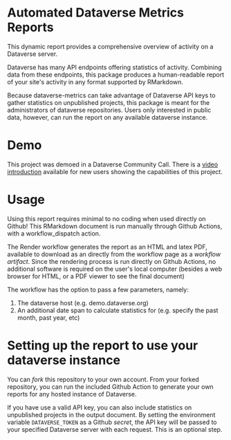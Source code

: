 # Automated Dataverse Metrics Reports

This dynamic report provides a comprehensive overview of activity on a Dataverse server.

Dataverse has many API endpoints offering statistics of activity. Combining data from these endpoints, this package produces a human-readable report of your site's activity in any format supported by RMarkdown.

Because dataverse-metrics can take advantage of Dataverse API keys to gather statistics on unpublished projects, this package is meant for the administrators of dataverse repositories. Users only interested in public data, however, can run the report on any available dataverse instance.


# Demo

This project was demoed in a Dataverse Community Call. There is a [video introduction](https://harvard.zoom.us/rec/share/UH5SWkIz4pMKSB4bSJBv1YaGDpAlJM7SYgBIRMNV_wUNSk9QOUDI34of58qQzoiH.K8KwMm2Gocf1QcV7) available for new users showing the capabilities of this project.

# Usage

Using this report requires minimal to no coding when used directly on Github!
This RMarkdown document is run manually through Github Actions, with a workflow_dispatch action.

The Render workflow generates the report as an HTML and latex PDF, available to download as an directly from the workflow page as a _workflow artifact_. Since the rendering process is run directly on Github Actions, no additional software is required on the user's local computer (besides a web browser for HTML, or a PDF viewer to see the final document)

The workflow has the option to pass a few parameters, namely:

1. The dataverse host (e.g. demo.dataverse.org)
2. An additional date span to calculate statistics for (e.g. specify the past month, past year, etc)

# Setting up the report to use your dataverse instance

You can _fork_ this repository to your own account. From your forked repository, you can run the included Github Action to generate your own reports for any hosted instance of Dataverse.

If you have use a valid API key, you can also include statistics on unpublished projects in the output document. By setting the environment variable `DATAVERSE_TOKEN` as a Github *secret*, the API key will be passed to your specified Dataverse server with each request. This is an optional step.

